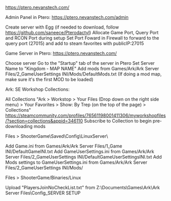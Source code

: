 https://ptero.nevanstech.com/

Admin Panel in Ptero: https://ptero.nevanstech.com/admin

  Create server with Egg (if needed to download, follow https://github.com/saneece/Pterodactyl)
  Allocate Game Port, Query Port and RCON Port during setup
  Set Port Foward in Firewall to forward to the query port (27015) and add to steam favorites with publicIP:27015

Game Server in Ptero: https://ptero.nevanstech.com/

  Choose server
  Go to the "Startup" tab of the server in Ptero
  Set Server Name to "Kingdom - MAP NAME"
  Add mods from Games/Ark/Ark Server Files/2_GameUserSettings INI/Mods/DefaultMods.txt
  (If doing a mod map, make sure it's the first MOD to be loaded)

Ark: SE Workshop Collections:

  All Collections "Ark > Workstop > Your Files (Drop down on the right side menu) > Your Favorites > Show: By Trep (on the top of the page) > Collections"
  https://steamcommunity.com/profiles/76561198001411306/myworkshopfiles/?section=collections&appid=346110
  Subscribe to Collection to begin pre-downloading mods

Files > ShooterGame\Saved\Config\LinuxServer\

  Add Game.ini from Games/Ark/Ark Server Files/1_Game INI/DefaultGameINI.txt
  Add GameUserSettings.ini from Games/Ark/Ark Server Files/2_GameUserSettings INI/DefaultGameUserSettingsINI.txt
    Add Mods settings to GameUserSettings.ini from Games/Ark/Ark Server Files/2_GameUserSettings INI/Mods/

Files > ShooterGame/Binaries/Linux

  Upload "PlayersJoinNoCheckList.txt" from Z:\Documents\Games\Ark\Ark Server Files\Config\_SERVER SETUP
